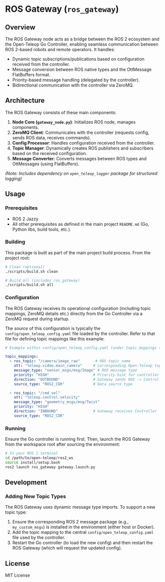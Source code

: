 # ROS Gateway (`ros_gateway`)

## Overview

The ROS Gateway node acts as a bridge between the ROS 2 ecosystem and the Open-Teleop Go Controller, enabling seamless communication between ROS 2-based robots and remote operators. It handles:

- Dynamic topic subscriptions/publications based on configuration received from the controller.
- Message conversion between ROS native types and the OttMessage FlatBuffers format.
- Priority-based message handling (delegated by the controller).
- Bidirectional communication with the controller via ZeroMQ.

## Architecture

The ROS Gateway consists of these main components:

1.  **Node Core (`gateway_node.py`)**: Initializes ROS node, manages components.
2.  **ZeroMQ Client**: Communicates with the controller (requests config, sends ROS data, receives commands).
3.  **Config Processor**: Handles configuration received from the controller.
4.  **Topic Manager**: Dynamically creates ROS publishers and subscribers based on the received configuration.
5.  **Message Converter**: Converts messages between ROS types and OttMessages (using FlatBuffers).

*(Note: Includes dependency on `open_teleop_logger` package for structured logging)*

## Usage

### Prerequisites

- ROS 2 Jazzy
- All other prerequisites as defined in the main project `README.md` (Go, Python libs, build tools, etc.).

### Building

This package is built as part of the main project build process. From the project root:

```bash
# Clean (optional)
./scripts/build.sh clean

# Build all (includes ros_gateway)
./scripts/build.sh all
```

### Configuration

The ROS Gateway receives its operational configuration (including topic mappings, ZeroMQ details etc.) directly from the Go Controller via a ZeroMQ request during startup.

The *source* of this configuration is typically the `config/open_teleop_config.yaml` file loaded by the controller. Refer to that file for defining topic mappings like this example:

```yaml
# Example within config/open_teleop_config.yaml (under topic_mappings section)

topic_mappings:
  - ros_topic: "/camera/image_raw"       # ROS topic name
    ott: "teleop.video.main_camera"     # Corresponding Open-Teleop topic name
    message_type: "sensor_msgs/msg/Image" # ROS message type
    priority: "HIGH"                    # Priority hint for controller
    direction: "OUTBOUND"               # Gateway sends ROS -> Controller
    source_type: "ROS2_CDR"             # Data source type

  - ros_topic: "/cmd_vel"
    ott: "teleop.control.velocity"
    message_type: "geometry_msgs/msg/Twist"
    priority: "HIGH"
    direction: "INBOUND"                # Gateway receives Controller -> ROS
    source_type: "ROS2_CDR"
```

### Running

Ensure the Go controller is running first. Then, launch the ROS Gateway from the workspace root after sourcing the environment:

```bash
# In your ROS 2 terminal
cd /path/to/open-teleop/ros2_ws
source install/setup.bash
ros2 launch ros_gateway gateway.launch.py
```

## Development

### Adding New Topic Types

The ROS Gateway uses dynamic message type imports. To support a new topic type:

1.  Ensure the corresponding ROS 2 message package (e.g., `my_custom_msgs`) is installed in the environment (either host or Docker).
2.  Add the topic mapping to the central `config/open_teleop_config.yaml` file used by the controller.
3.  Restart the Go controller (to load the new config) and then restart the ROS Gateway (which will request the updated config).

## License

MIT License 